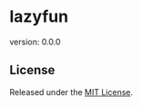 # lazyfun

version: 0.0.0



## License

Released under the [MIT License](http://www.opensource.org/licenses/mit-license.php).

